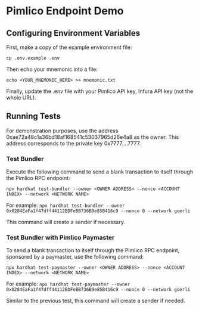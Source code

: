 # Pimlico Endpoint Demo

## Configuring Environment Variables

First, make a copy of the example environment file:

`cp .env.example .env`

Then echo your mnemonic into a file:

`echo <YOUR_MNEMONIC_HERE> >> mnemonic.txt`

Finally, update the .env file with your Pimlico API key, Infura API key (not the whole URL).

## Running Tests

For demonstration purposes, use the address 0xae72a48c1a36bd18af168541c53037965d26e4a8 as the owner. This address corresponds to the private key 0x7777....7777.

### Test Bundler

Execute the following command to send a blank transaction to itself through the Pimlico RPC endpoint:

`npx hardhat test-bundler --owner <OWNER ADDRESS> --nonce <ACCOUNT INDEX> --network <NETWORK NAME>`

For example: `npx hardhat test-bundler --owner 0x0284EaFa1f47dff44112BDFeBB736B9e85B416c9 --nonce 0 --network goerli`

This command will create a sender if necessary.

### Test Bundler with Pimlico Paymaster

To send a blank transaction to itself through the Pimlico RPC endpoint, sponsored by a paymaster, use the following command:

`npx hardhat test-paymaster --owner <OWNER ADDRESS> --nonce <ACCOUNT INDEX> --network <NETWORK NAME>`

For example: `npx hardhat test-paymaster --owner 0x0284EaFa1f47dff44112BDFeBB736B9e85B416c9 --nonce 0 --network goerli`

Similar to the previous test, this command will create a sender if needed.
